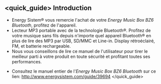 ## <quick_guide> Introduction

* Energy Sistem® vous remercie l'achat de votre *Energy Music Box BZ6 Bluetooth*, profitez de l'appareil.
* Lecteur MP3 portable avec de la technologie Bluetooth®. Profitez de votre musique sans fils depuis n'importe quel appareil Bluetooth® en plus de lire des MP3 par USB, SD/MMC et Line-in. Display rétroéclairé, FM, et batterie rechargeable.
* Nous vous conseillons de lire ce manuel de l'utilisateur pour tirer le meilleur parti à votre produit en toute sécurité et profitant toutes ses performances.
<unique>

* Consultez le manuel entier de l'*Energy Music Box BZ6 Bluetooth* sur ce lien: http://www.energysistem.com/guide/39694 </unique> </quick_guide>
